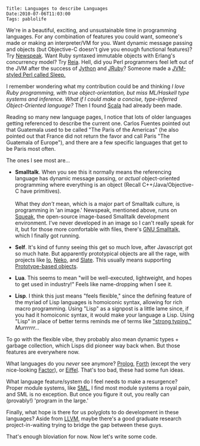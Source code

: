     Title: Languages to describe Languages
    Date:2010-07-06T11:03:00
    Tags: pablolife

We're in a beautiful, exciting, and unsustainable time in programming languages.
For any combination of features you could want, someone's made or
making an interpreter/VM for you. Want dynamic message passing and objects
(but Objective-C doesn't give you enough functional features)? Try
[Newspeak][1]. Want Ruby syntaxed immutable objects with Erlang's concurrency
model? Try [Reia][2]. Hell, did you Perl programmers feel left out of the JVM
after the success of [Jython][3] and [JRuby][4]? Someone made a [JVM-styled Perl called Sleep.][5]

I remember wondering what my contribution could be and thinking _I love Ruby
programming, with true object-orientation, but miss ML/Haskell type systems
and inference. What if I could make a concise, type-inferred Object-Oriented
language?_ Then I found [Scala][6] had already been made.

<!-- more -->

Reading so many new language pages, I notice that lots of older languages
getting referenced to describe the current one. Carlos Fuentes pointed out
that Guatemala used to be called "The Paris of the Americas" (he also pointed
out that France did not return the favor and call Paris "The Guatemala of
Europe"), and there are a few specific languages that get to be Paris most
often.

The ones I see most are...

* **Smalltalk**. When you see this it normally means the referencing language has dynamic message passing, or _actual_ object-oriented programming where everything is an object (Recall C++/Java/Objective-C have primitives). <br /><br />  What they _don't_ mean, which is a major part of Smalltalk culture, is programming in 'an image.' Newspeak, mentioned above, runs on [Squeak][7], the open-source image-based Smalltalk development environment. I've never developed in an image so I can't really speak for it, but for those more comfortable with files, there's [GNU Smalltalk,][8] which I finally got running.

* **Self**. It's kind of funny seeing this get so much love, after Javascript got so much hate. But apparently prototypical objects are all the rage, with projects like [Io][9], [Neko][10], and [Slate][11]. This usually means supporting [Prototype-based objects][12].

* **Lua**. This seems to mean "will be well-executed, lightweight, and hopes to get used in industry!" Feels like name-dropping when I see it.

* **Lisp**. I think this just means "feels flexible," since the defining feature of the myriad of Lisp languages is homoiconic syntax, allowing for rich macro programming. Using "Lisp" as a signpost is a little lame since, if you had it homoiconic syntax, it would make your language a Lisp. Using "Lisp" in place of better terms reminds me of terms like ["strong typing."][13] _Murrrrrr..._

To go with the flexible vibe, they probably also mean dynamic types + garbage
collection, which Lisps did pioneer way back when. But those features are
everywhere now.

What languages do you _never_ see anymore? [Prolog][14], [Forth][15] (except
the very nice-looking [Factor][16]), or [Eiffel][17]. That's too bad, these
had some fun ideas.

What language feature/system do I feel needs to make a resurgence? Proper
module systems, like [SML.][18] I find most module systems a royal pain, and
SML is no exception. But once you figure it out, you really can (provably!)
'program in the large.'

Finally, what hope is there for us polyglots to do development in these
languages? Aside from [LLVM][19], maybe there's a good graduate research
project-in-waiting trying to bridge the gap between these guys.

That's enough bloviation for now. Now let's write some code.


   [1]: http://bracha.org/Site/Newspeak.html
   [2]: http://wiki.reia-lang.org/wiki/Reia_Programming_Language
   [3]: http://www.jython.org/
   [4]: http://jruby.org/
   [5]: http://sleep.dashnine.org/
   [6]: http://www.scala-lang.org/
   [7]: http://www.squeak.org/
   [8]: http://smalltalk.gnu.org/
   [9]: http://iolanguage.com/
   [10]: http://nekovm.org/
   [11]: http://slatelanguage.org/
   [12]: http://en.wikipedia.org/wiki/Prototype-based_programming
   [13]: /2010/06/type-systems-from-1000-feet-high.html
   [14]: http://en.wikipedia.org/wiki/Prolog
   [15]: http://www.forth.org/
   [16]: http://factorcode.org/
   [17]: http://stackoverflow.com/questions/43713/what-do-you-think-about-the-eiffel-programming-language
   [18]: http://en.wikipedia.org/wiki/Standard_ML#Module_system
   [19]: http://llvm.org/
